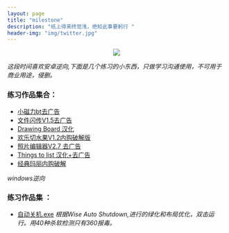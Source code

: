 ```yaml
---
layout: page
title: "milestone"
description: "纸上得来终觉浅，绝知此事要躬行 "
header-img: "img/twitter.jpg"
---
```



<center>
    <p><img src="http://img2.touxiang.cn/file/20160125/93e998bc10a9f02b91dea30d1ed6d4bf.jpg" align="center"></p>
</center>

*这段时间喜欢安卓逆向,下面是几个练习的小东西，只做学习沟通使用，不可用于商业用途，侵删。*
### 练习作品集合：

- [小磁力bt去广告](https://t.cn/Rp4eWGi)
- [文件闪传V1.5去广告](https://t.cn/Rp4DZOk)    
- [Drawing Board 汉化](https://t.cn/Rp4Da99)  
- [欢乐切水果V1.2内购破解版](https://t.cn/RpOXDjs)
- [照片编辑器V2.7 去广告](https://t.cn/RpO15Je)
- [Things  to list 汉化+去广告](https://t.cn/RpO1C5k)
- [经典玛丽内购破解](https://pan.lanzou.com/izbjcb)     
         
*windows逆向*  
### 练习作品集  ：
             		
- [自动关机.exe](https://pan.lanzou.com/i049xab) *根据Wise Auto Shutdown,进行的绿化和布局优化，双击运行。用40种杀软检测只有360报毒。*  





